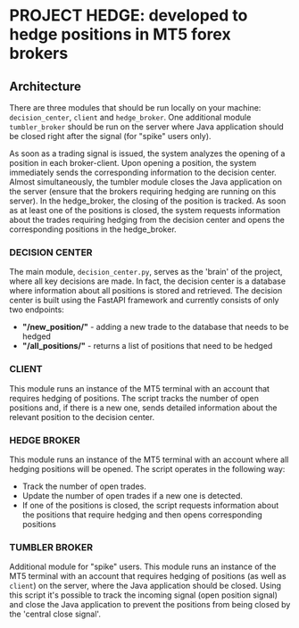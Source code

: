 # PROJECT HEDGE: developed to hedge positions in MT5 forex brokers

## Architecture

There are three modules that should be run locally on your machine: `decision_center`, `client` and `hedge_broker`. One additional module `tumbler_broker` should be run on the server where Java application should be closed right after the signal (for "spike" users only).

As soon as a trading signal is issued, the system analyzes the opening of a position in each broker-client. Upon opening a position, the system immediately sends the corresponding information to the decision center. Almost simultaneously, the tumbler module closes the Java application on the server (ensure that the brokers requiring hedging are running on this server). In the hedge_broker, the closing of the position is tracked. As soon as at least one of the positions is closed, the system requests information about the trades requiring hedging from the decision center and opens the corresponding positions in the hedge_broker.

### DECISION CENTER

The main module, `decision_center.py`, serves as the 'brain' of the project, where all key decisions are made. In fact, the decision center is a database where information about all positions is stored and retrieved. The decision center is built using the FastAPI framework and currently consists of only two endpoints:

- **"/new_position/"** - adding a new trade to the database that needs to be hedged
- **"/all_positions/"** - returns a list of positions that need to be hedged

### CLIENT

This module runs an instance of the MT5 terminal with an account that requires hedging of positions. The script tracks the number of open positions and, if there is a new one, sends detailed information about the relevant position to the decision center.

### HEDGE BROKER

This module runs an instance of the MT5 terminal with an account where all hedging positions will be opened.
The script operates in the following way:

- Track the number of open trades.
- Update the number of open trades if a new one is detected.
- If one of the positions is closed, the script requests information about the positions that require hedging and then opens corresponding positions

### TUMBLER BROKER

Additional module for "spike" users. This module runs an instance of the MT5 terminal with an account that requires hedging of positions (as well as `client`) on the server, where the Java application should be closed. Using this script it's possible to track the incoming signal (open position signal) and close the Java application to prevent the positions from being closed by the 'central close signal'.
